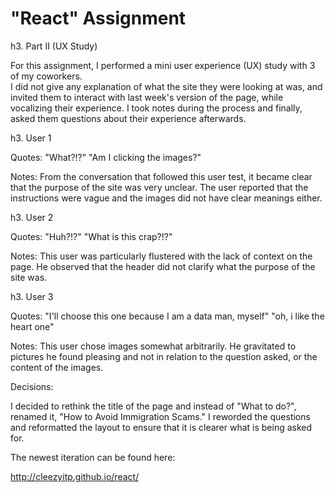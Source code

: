 # "React" Assignment

h3. Part II (UX Study)

For this assignment, I performed a mini user experience (UX) study with 3 of my coworkers.  
I did not give any explanation of what the site they were looking at was, and invited them to interact with last week's version of the page, while vocalizing their experience. I took notes during the process and finally, asked them questions about their experience afterwards. 

h3. User 1

Quotes:
"What?!?"
"Am I clicking the images?"

Notes:
From the conversation that followed this user test, it became clear that the purpose of the site was very unclear. The user reported that the instructions were vague and the images did not have clear meanings either. 

h3. User 2

Quotes:
"Huh?!?"
"What is this crap?!?"

Notes:
This user was particularly flustered with the lack of context on the page. He observed that the header did not clarify what the purpose of the site was. 


h3. User 3

Quotes:
"I'll choose this one because I am a data man, myself"
"oh, i like the heart one"

Notes:
This user chose images somewhat arbitrarily. He gravitated to pictures he found pleasing and not in relation to the question asked, or the content of the images.



Decisions:

I decided to rethink the title of the page and instead of "What to do?", renamed it, "How to Avoid Immigration Scams."
I reworded the questions and reformatted the layout to ensure that it is clearer what is being asked for.

The newest iteration can be found here:

http://cleezyitp.github.io/react/


